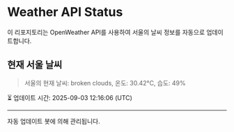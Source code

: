 
# Weather API Status

이 리포지토리는 OpenWeather API를 사용하여 서울의 날씨 정보를 자동으로 업데이트합니다.

## 현재 서울 날씨
> 서울의 현재 날씨: broken clouds, 온도: 30.42°C, 습도: 49%

⏳ 업데이트 시간: 2025-09-03 12:16:06 (UTC)

---
자동 업데이트 봇에 의해 관리됩니다.
